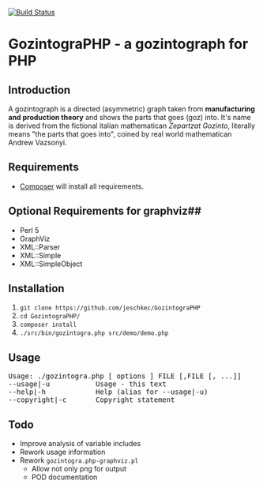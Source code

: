 [![Build Status](https://travis-ci.org/jeschkec/GozintograPHP.svg?branch=master)](https://travis-ci.org/jeschkec/GozintograPHP)

# GozintograPHP - a gozintograph for PHP #

## Introduction ##
A gozintograph is a directed (asymmetric) graph taken from **manufacturing and production theory**
and shows the parts that goes (goz) into. It's name is derived from the fictional italian mathematican
*Zepartzat Gozinto*, literally means "the parts that goes into", coined by real world mathematican
Andrew Vazsonyi.

## Requirements ##
* [Composer](https://getcomposer.org/) will install all requirements.

## Optional Requirements for graphviz##

* Perl 5
* GraphViz
* XML::Parser
* XML::Simple
* XML::SimpleObject

## Installation ##
1. `git clone https://github.com/jeschkec/GozintograPHP`  
2. `cd GozintograPHP/`  
3. `composer install`  
4. `./src/bin/gozintogra.php src/demo/demo.php`  

## Usage ##
<pre>Usage: ./gozintogra.php [ options ] FILE [,FILE [, ...]]
--usage|-u           Usage - this text
--help|-h            Help (alias for --usage|-u)
--copyright|-c       Copyright statement</pre>

## Todo ##
 - Improve analysis of variable includes
 - Rework usage information
 - Rework `gozintogra.php-graphviz.pl`
    - Allow not only png for output
    - POD documentation
